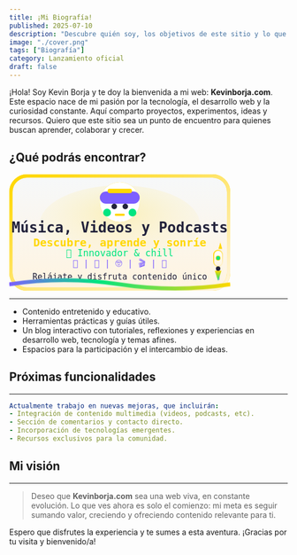 ```yaml
---
title: ¡Mi Biografía!
published: 2025-07-10
description: "Descubre quién soy, los objetivos de este sitio y lo que está por venir."
image: "./cover.png"
tags: ["Biografía"]
category: Lanzamiento oficial
draft: false
---
```


¡Hola! Soy Kevin Borja y te doy la bienvenida a mi web: **Kevinborja.com**. Este espacio nace de mi pasión por la tecnología, el desarrollo web y la curiosidad constante. Aquí comparto proyectos, experimentos, ideas y recursos. Quiero que este sitio sea un punto de encuentro para quienes buscan aprender, colaborar y crecer.

## ¿Qué podrás encontrar?

<svg width="400" height="210" viewBox="0 0 400 210" xmlns="http://www.w3.org/2000/svg">
  <defs>
    <!-- Fondo degradado blanco-dorado -->
    <linearGradient id="bg" x1="0" y1="0" x2="0" y2="1">
      <stop offset="0%" stop-color="#f6f8fa" />
      <stop offset="100%" stop-color="#fff4e0" />
    </linearGradient>
    <!-- Degradado multicolor para la onda -->
    <linearGradient id="wave" x1="0" y1="0" x2="1" y2="0">
      <stop offset="0%" stop-color="#7c5fff" />
      <stop offset="40%" stop-color="#00e580" />
      <stop offset="100%" stop-color="#FFD700" />
    </linearGradient>
    <!-- Glow radial dorado -->
    <radialGradient id="glow" cx="50%" cy="35%" r="85%">
      <stop offset="0%" stop-color="#FFD700" stop-opacity="0.23"/>
      <stop offset="100%" stop-color="#fff4e0" stop-opacity="0"/>
    </radialGradient>
    <!-- Degradado dorado para borde animado -->
    <linearGradient id="border-gold" x1="0" y1="0" x2="1" y2="1">
      <stop offset="0%" stop-color="#FFD700"/>
      <stop offset="100%" stop-color="#fff4e0"/>
    </linearGradient>
    <!-- Degradado dorado para borde del cohete -->
    <linearGradient id="rocket-border" x1="0" y1="0" x2="1" y2="1">
      <stop offset="0%" stop-color="#FFD700"/>
      <stop offset="100%" stop-color="#fff4e0"/>
    </linearGradient>
    <!-- Degradado para cuerpo del cohete -->
    <linearGradient id="rocket-body" x1="0" y1="0" x2="0" y2="1">
      <stop offset="0%" stop-color="#fff"/>
      <stop offset="100%" stop-color="#fff4e0"/>
    </linearGradient>
    <!-- Degradado para la llama -->
    <linearGradient id="flame" x1="0" y1="0" x2="0" y2="1">
      <stop offset="0%" stop-color="#FFD700"/>
      <stop offset="100%" stop-color="#00e580"/>
    </linearGradient>
  </defs>
  <!-- Fondo y glow -->
  <rect width="400" height="210" rx="32" fill="url(#bg)" />
  <ellipse cx="200" cy="90" rx="145" ry="70" fill="url(#glow)" />

  <!-- Borde animado dorado -->
  <rect class="border-anim" x="3" y="3" width="394" height="204" rx="29" fill="none" stroke="url(#border-gold)" stroke-width="6"/>

  <!-- Robot/diadema perfectamente centrado -->
  <g class="headphone-emoji">
    <!-- Cara -->
    <circle cx="200" cy="50" r="36" fill="#fff"/>
    <!-- Diadema superior -->
    <rect x="164" y="31" width="72" height="22" rx="11" fill="#7c5fff"/>
    <!-- Franja dorada superior -->
    <rect x="178" y="26" width="44" height="8" rx="4" fill="#FFD700"/>
    <!-- Auriculares laterales -->
    <rect x="170" y="62" width="14" height="14" rx="7" fill="#00e580"/>
    <rect x="216" y="62" width="14" height="14" rx="7" fill="#00e580"/>
    <!-- Ojos robot -->
    <circle cx="190" cy="58" r="5" fill="#22223b"/>
    <circle cx="210" cy="58" r="5" fill="#22223b"/>
    <!-- Boca robot sonriente -->
    <rect x="191" y="71" width="18" height="4" rx="2" fill="#FFD700"/>
  </g>

  <!-- Título central -->
  <text x="200" y="105" text-anchor="middle" fill="#22223b" font-size="26" font-family="monospace" font-weight="bold">
    Música, Videos y Podcasts
  </text>
  <!-- Slogan -->
  <text x="200" y="130" text-anchor="middle" fill="#FFD700" font-size="20" font-family="monospace" font-weight="bold">
    Descubre, aprende y sonríe
  </text>
  <!-- Innovador y chill -->
  <text x="200" y="148" text-anchor="middle" fill="#00e580" font-size="17" font-family="monospace">
    🚀 Innovador & chill
  </text>
  <!-- Temáticas -->
  <text x="200" y="166" text-anchor="middle" fill="#7c5fff" font-size="16" font-family="monospace">
    🎨  |  🎵  |  🤓  |  🎬  |  🌈
  </text>
  <!-- Frase final -->
  <text x="200" y="190" text-anchor="middle" fill="#22223b" font-size="15" font-family="monospace">
    Relájate y disfruta contenido único
  </text>
  <!-- Onda animada -->
  <path class="wave-anim" d="M0,200 Q100,185 200,200 T400,200" fill="none" stroke="url(#wave)" stroke-width="7"/>
  
  <!-- Cohete estilizado con degradados en la esquina derecha y animación -->
  <g class="rocket-anim">
    <!-- Estela -->
    <rect x="375" y="162" width="6" height="26" rx="3" fill="url(#rocket-border)" opacity="0.7"/>
    <rect x="377" y="180" width="4" height="12" rx="2" fill="#7c5fff" opacity="0.5"/>
    <!-- Cuerpo principal con degradado -->
    <rect x="370" y="138" width="16" height="29" rx="8" fill="url(#rocket-body)" stroke="url(#rocket-border)" stroke-width="2"/>
    <!-- Punta dorada con brillo -->
    <polygon points="378,136 386,136 382,122" fill="#FFD700" stroke="#fff4e0" stroke-width="1"/>
    <!-- Ventana -->
    <circle cx="378" cy="152" r="4" fill="#00e580" stroke="#FFD700" stroke-width="1"/>
    <!-- Base -->
    <rect x="374" y="167" width="8" height="8" rx="4" fill="#22223b"/>
    <!-- Llama con gradiente -->
    <polygon points="372,175 384,175 378,193" fill="url(#flame)"/>
    <!-- Detalles brillantes -->
    <ellipse cx="378" cy="144" rx="2.2" ry="1.1" fill="#fff" opacity="0.5"/>
    <ellipse cx="374" cy="160" rx="1.2" ry="0.6" fill="#fff" opacity="0.3"/>
  </g>
</svg>
<style>
.wave-anim {
  stroke-dasharray: 900;
  stroke-dashoffset: 0;
  animation: waveBounce 2.8s infinite;
  transform-origin: center;
}
@keyframes waveBounce {
  0% { transform: translateY(0px);}
  18% { transform: translateY(-10px);}
  40% { transform: translateY(7px);}
  60% { transform: translateY(-4px);}
  80% { transform: translateY(2px);}
  100% { transform: translateY(0px);}
}
.headphone-emoji {
  animation: headphonesPulse 2.5s infinite alternate;
}
@keyframes headphonesPulse {
  0% { filter: drop-shadow(0 0 0px #FFD700);}
  80% { filter: drop-shadow(0 0 14px #FFD700);}
  100% { filter: drop-shadow(0 0 0px #FFD700);}
}
.rocket-anim {
  animation: rocketUp 2.9s infinite cubic-bezier(.7,.2,.2,.8);
}
@keyframes rocketUp {
  0%   { transform: translateY(0);}
  14%  { transform: translateY(-14px);}
  28%  { transform: translateY(-20px);}
  50%  { transform: translateY(-10px);}
  72%  { transform: translateY(0);}
  80%  { transform: translateY(8px);}
  100% { transform: translateY(0);}
}
.border-anim {
  filter: drop-shadow(0 0 0px #FFD700);
  animation: borderGoldPulse 2.5s infinite alternate;
}
@keyframes borderGoldPulse {
  0% { filter: drop-shadow(0 0 0px #FFD700);}
  80% { filter: drop-shadow(0 0 24px #FFD700);}
  100% { filter: drop-shadow(0 0 0px #FFD700);}
}
</style>

---
- Contenido entretenido y educativo.
- Herramientas prácticas y guías útiles.
- Un blog interactivo con tutoriales, reflexiones y experiencias en desarrollo web, tecnología y temas afines.
- Espacios para la participación y el intercambio de ideas.

## Próximas funcionalidades
---

```yaml
Actualmente trabajo en nuevas mejoras, que incluirán:
- Integración de contenido multimedia (videos, podcasts, etc).
- Sección de comentarios y contacto directo.
- Incorporación de tecnologías emergentes.
- Recursos exclusivos para la comunidad.
```

## Mi visión
---

> Deseo que **Kevinborja.com** sea una web viva, en constante evolución. Lo que ves ahora es solo el comienzo: mi meta es seguir sumando valor, creciendo y ofreciendo contenido relevante para ti.

Espero que disfrutes la experiencia y te sumes a esta aventura. ¡Gracias por tu visita y bienvenido/a!
